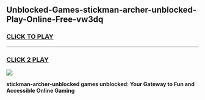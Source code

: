
## Unblocked-Games-stickman-archer-unblocked-Play-Online-Free-vw3dq
<h3>
<a href="https://premium76.site?title=stickman-archer-unblocked&ref=26A">CLICK TO PLAY</a></h3>
<hr>

<h3>
<a href="https://premium76.site?title=stickman-archer-unblocked&ref=26A">CLICK 2 PLAY</a>
  
</h3>

<a href="https://premium76.site?title=stickman-archer-unblocked&ref=26A"><img src="https://clearcache.store/games.png"></a>


**stickman-archer-unblocked games unblocked: Your Gateway to Fun and Accessible Online Gaming**
